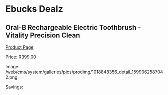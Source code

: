 
# Ebucks Dealz
## Oral-B Rechargeable Electric Toothbrush - Vitality Precision Clean
[Product Page](https://www.ebucks.com/web/shop/productSelected.do?prodId=1018848356&catId=908594260)

Price: R399.00

Image: /web/cms/system/galleries/pics/prodimg/1018848356_detail_1599062587042.png

Savings: 


	